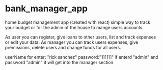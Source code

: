 # bank_manager_app
home budget management app (created with react)
simple way to track your budget or for the admin of the house to mange users accounts.

As user you can register, give loans to other users, list and track expenses or edit your data.
As manager you can track users expenses, give premissions, delete users and change funds for all users.

userName for enter: "rick sanchez" password:"111111"
if enterd "admin" and password "admin" it will get into the manager section
